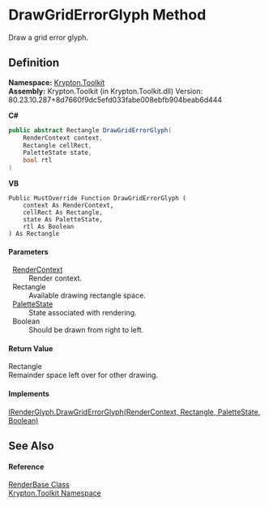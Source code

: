 # DrawGridErrorGlyph Method


Draw a grid error glyph.



## Definition
**Namespace:** <a href="79d2eac2-21f4-54ff-7552-b20c33c30600.md">Krypton.Toolkit</a>  
**Assembly:** Krypton.Toolkit (in Krypton.Toolkit.dll) Version: 80.23.10.287+8d7660f9dc5efd033fabe008ebfb904beab6d444

**C#**
``` C#
public abstract Rectangle DrawGridErrorGlyph(
	RenderContext context,
	Rectangle cellRect,
	PaletteState state,
	bool rtl
)
```
**VB**
``` VB
Public MustOverride Function DrawGridErrorGlyph ( 
	context As RenderContext,
	cellRect As Rectangle,
	state As PaletteState,
	rtl As Boolean
) As Rectangle
```



#### Parameters
<dl><dt>  <a href="ef60a5af-08ff-7a94-87f5-362a7e392cd4.md">RenderContext</a></dt><dd>Render context.</dd><dt>  Rectangle</dt><dd>Available drawing rectangle space.</dd><dt>  <a href="93e626cd-00cf-240e-06c6-ab4d47e982ba.md">PaletteState</a></dt><dd>State associated with rendering.</dd><dt>  Boolean</dt><dd>Should be drawn from right to left.</dd></dl>

#### Return Value
Rectangle  
Remainder space left over for other drawing.

#### Implements
<a href="d2e1d1f7-64d5-138a-042d-1ad58c04fc47.md">IRenderGlyph.DrawGridErrorGlyph(RenderContext, Rectangle, PaletteState, Boolean)</a>  


## See Also


#### Reference
<a href="6cc5032c-8089-e880-78ad-3a805f7bd344.md">RenderBase Class</a>  
<a href="79d2eac2-21f4-54ff-7552-b20c33c30600.md">Krypton.Toolkit Namespace</a>  
